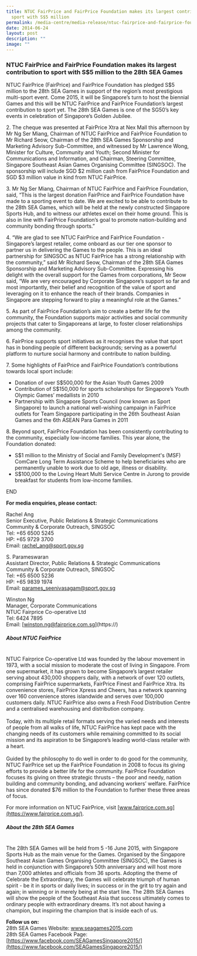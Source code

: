 ```yaml
---
title: NTUC FairPrice and FairPrice Foundation makes its largest contribution to
  sport with S$5 million
permalink: /media-centre/media-release/ntuc-fairprice-and-fairprice-foundation-makes-its-largest-contribution/
date: 2014-06-24
layout: post
description: ""
image: ""
---
```

### **NTUC FairPrice and FairPrice Foundation makes its largest contribution to sport with S$5 million to the 28th SEA Games**
NTUC FairPrice (FairPrice) and FairPrice Foundation has pledged S$5 million to the 28th SEA Games in support of the region’s most prestigious multi-sport event. Come 2015, it will be Singapore’s turn to host the biennial Games and this will be NTUC FairPrice and FairPrice Foundation’s largest contribution to sport yet. The 28th SEA Games is one of the SG50’s key events in celebration of Singapore’s Golden Jubilee.

  
2\. The cheque was presented at FairPrice Xtra at Nex Mall this afternoon by Mr Ng Ser Miang, Chairman of NTUC FairPrice and FairPrice Foundation to Mr Richard Seow, Chairman of the 28th SEA Games Sponsorship and Marketing Advisory Sub-Committee, and witnessed by Mr Lawrence Wong, Minister for Culture, Community and Youth; Second Minister for Communications and Information, and Chairman, Steering Committee, Singapore Southeast Asian Games Organising Committee (SINGSOC). The sponsorship will include SGD $2 million cash from FairPrice Foundation and SGD $3 million value in kind from NTUC FairPrice.   
  
3\. Mr Ng Ser Miang, Chairman of NTUC FairPrice and FairPrice Foundation, said, “This is the largest donation FairPrice and FairPrice Foundation have made to a sporting event to date. We are excited to be able to contribute to the 28th SEA Games, which will be held at the newly constructed Singapore Sports Hub, and to witness our athletes excel on their home ground. This is also in line with FairPrice Foundation’s goal to promote nation-building and community bonding through sports.”  
  
4\. “We are glad to see NTUC FairPrice and FairPrice Foundation - Singapore’s largest retailer, come onboard as our tier one sponsor to partner us in delivering the Games to the people. This is an ideal partnership for SINGSOC as NTUC FairPrice has a strong relationship with the community,” said Mr Richard Seow, Chairman of the 28th SEA Games Sponsorship and Marketing Advisory Sub-Committee. Expressing his delight with the overall support for the Games from corporations, Mr Seow said, “We are very encouraged by Corporate Singapore’s support so far and most importantly, their belief and recognition of the value of sport and leveraging on it to enhance the reach of their brands. Companies in Singapore are stepping forward to play a meaningful role at the Games.”   
  
5\. As part of FairPrice Foundation’s aim to create a better life for the community, the Foundation supports major activities and social community projects that cater to Singaporeans at large, to foster closer relationships among the community.   
  
6\. FairPrice supports sport initiatives as it recognises the value that sport has in bonding people of different backgrounds; serving as a powerful platform to nurture social harmony and contribute to nation building.    
  
7\. Some highlights of FairPrice and FairPrice Foundation’s contributions towards local sport include:  

*   Donation of over S$500,000 for the Asian Youth Games 2009
*   Contribution of S$150,000 for sports scholarships for Singapore’s Youth Olympic Games’ medallists in 2010
*   Partnership with Singapore Sports Council (now known as Sport Singapore) to launch a national well-wishing campaign in FairPrice outlets for Team Singapore participating in the 26th Southeast Asian Games and the 6th ASEAN Para Games in 2011

  
8\. Beyond sport, FairPrice Foundation has been consistently contributing to the community, especially low-income families. This year alone, the Foundation donated:  

*   S$1 million to the Ministry of Social and Family Development's (MSF) ComCare Long Term Assistance Scheme to help beneficiaries who are permanently unable to work due to old age, illness or disability. 
*   S$100,000 to the Loving Heart Multi Service Centre in Jurong to provide breakfast for students from low-income families.

END

**For media enquiries, please contact:**  
  
Rachel Ang  
Senior Executive, Public Relations & Strategic Communications   
Community & Corporate Outreach, SINGSOC  
Tel: +65 6500 5245  
HP: +65 9729 3700  
Email: [rachel_ang@sport.gov.sg](mailto:rachel_ang@sport.gov.sg)  
  
S. Parameswaran   
Assistant Director, Public Relations & Strategic Communications  
Community & Corporate Outreach, SINGSOC  
Tel: +65 6500 5236  
HP: +65 9839 1974  
Email: [parames_seenivasagam@sport.gov.sg](mailto:parames_seenivasagam@sport.gov.sg)
  
Winston Ng  
Manager, Corporate Communications  
NTUC Fairprice Co-operative Ltd  
Tel: 6424 7895  
Email: [[winston.ng@fairprice.com.sg](mailto:winston.ng@fairprice.com.sg)](https://)
  
  
##### **About NTUC FairPrice**  
<br>
NTUC Fairprice Co-operative Ltd was founded by the labour movement in 1973, with a social mission to moderate the cost of living in Singapore. From one supermarket, it has grown to become Singapore’s largest retailer serving about 430,000 shoppers daily, with a network of over 120 outlets, comprising FairPrice supermarkets, FairPrice Finest and FairPrice Xtra. Its convenience stores, FairPrice Xpress and Cheers, has a network spanning over 160 convenience stores islandwide and serves over 100,000 customers daily. NTUC FairPrice also owns a Fresh Food Distribution Centre and a centralised warehousing and distribution company.  
<br><br>
Today, with its multiple retail formats serving the varied needs and interests of people from all walks of life, NTUC FairPrice has kept pace with the changing needs of its customers while remaining committed to its social mission and its aspiration to be Singapore’s leading world-class retailer with a heart.  
<br><br>
Guided by the philosophy to do well in order to do good for the community, NTUC FairPrice set up the FairPrice Foundation in 2008 to focus its giving efforts to provide a better life for the community. FairPrice Foundation focuses its giving on three strategic thrusts – the poor and needy, nation building and community bonding, and advancing workers’ welfare. FairPrice has since donated $76 million to the Foundation to further these three areas of focus. 

For more information on NTUC FairPrice, visit [www.fairprice.com.sg](https://www.fairprice.com.sg/).

##### **About the 28th SEA Games**
<br>
The 28th SEA Games will be held from 5 -16 June 2015, with Singapore Sports Hub as the main venue for the Games. Organised by the Singapore Southeast Asian Games Organising Committee (SINGSOC), the Games is held in conjunction with Singapore’s 50th anniversary and will host more than 7,000 athletes and officials from 36 sports. Adopting the theme of Celebrate the Extraordinary, the Games will celebrate triumph of human spirit - be it in sports or daily lives; in success or in the grit to try again and again; in winning or in merely being at the start line. The 28th SEA Games will show the people of the Southeast Asia that success ultimately comes to ordinary people with extraordinary dreams. It’s not about having a champion, but inspiring the champion that is inside each of us.

**Follow us on:** <br>
28th SEA Games Website: www.seagames2015.com <br>
28th SEA Games Facebook Page: [https://www.facebook.com/SEAGamesSingapore2015/](https://www.facebook.com/SEAGamesSingapore2015/)